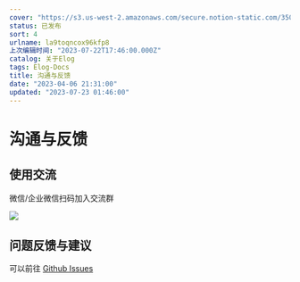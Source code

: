 ```yaml
---
cover: "https://s3.us-west-2.amazonaws.com/secure.notion-static.com/3500b09e-821c-444d-b0c5-d03213b6db59/12.jpg?X-Amz-Algorithm=AWS4-HMAC-SHA256&X-Amz-Content-Sha256=UNSIGNED-PAYLOAD&X-Amz-Credential=AKIAT73L2G45EIPT3X45%2F20230722%2Fus-west-2%2Fs3%2Faws4_request&X-Amz-Date=20230722T192144Z&X-Amz-Expires=3600&X-Amz-Signature=f58aa8004069437e7457f10ed829dfc5809d4d11203c219ae08610d89a0d9b6b&X-Amz-SignedHeaders=host&x-id=GetObject"
status: 已发布
sort: 4
urlname: la9toqncox96kfp8
上次编辑时间: "2023-07-22T17:46:00.000Z"
catalog: 关于Elog
tags: Elog-Docs
title: 沟通与反馈
date: "2023-04-06 21:31:00"
updated: "2023-07-23 01:46:00"
---
```


# 沟通与反馈

## 使用交流

微信/企业微信扫码加入交流群

![](https://blogimagesrep-1257180516.cos.ap-guangzhou.myqcloud.com/elog-docs-images/34edceb3edb3aa7f7d28a67e17a13ecb.png)

## 问题反馈与建议

可以前往 [Github Issues](https://github.com/LetTTGACO/elog/issues)
